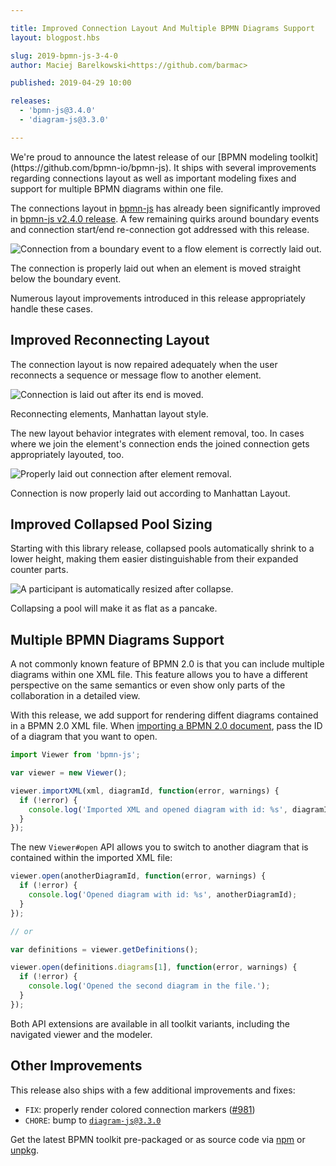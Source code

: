 ```yaml
---

title: Improved Connection Layout And Multiple BPMN Diagrams Support
layout: blogpost.hbs

slug: 2019-bpmn-js-3-4-0
author: Maciej Barelkowski<https://github.com/barmac>

published: 2019-04-29 10:00

releases:
  - 'bpmn-js@3.4.0'
  - 'diagram-js@3.3.0'

---
```


<p class="introduction">
  We're proud to announce the latest release of our [BPMN modeling toolkit](https://github.com/bpmn-io/bpmn-js). It ships with several improvements regarding connections layout as well as important modeling fixes and support for multiple BPMN diagrams within one file.
</p>

<!-- continue -->

The connections layout in [bpmn-js](https://github.com/bpmn-io/bpmn-js) has already been significantly improved in [bpmn-js v2.4.0 release](https://bpmn.io/blog/posts/2018-bpmn-js-2-4-0.html). A few remaining quirks around boundary events and connection start/end re-connection got addressed with this release.

<div class="figure">
  <img src="{{ assets }}/attachments/blog/2019/002-boundary-layout.gif" alt="Connection from a boundary event to a flow element is correctly laid out.">
  <p class="caption">
    The connection is properly laid out when an element is moved straight below the boundary event.
  </p>
</div>

Numerous layout improvements introduced in this release appropriately handle these cases.

## Improved Reconnecting Layout

The connection layout is now repaired adequately when the user reconnects a sequence or message flow to another element.

<div class="figure">
  <img src="{{ assets }}/attachments/blog/2019/002-reconnect-end-layout.gif" alt="Connection is laid out after its end is moved.">
  <p class="caption">
    Reconnecting elements, Manhattan layout style.
  </p>
</div>

The new layout behavior integrates with element removal, too. In cases where we join the element's connection ends the joined connection gets appropriately layouted, too.

<div class="figure">
  <img src="{{ assets }}/attachments/blog/2019/002-boundary-removal.gif" alt="Properly laid out connection after element removal.">
  <p class="caption">
    Connection is now properly laid out according to Manhattan Layout.
  </p>
</div>

## Improved Collapsed Pool Sizing

Starting with this library release, collapsed pools automatically shrink to a lower height, making them easier distinguishable from their expanded counter parts.

<div class="figure">
  <img src="{{ assets }}/attachments/blog/2019/002-participant-collapse.gif" alt="A participant is automatically resized after collapse.">
  <p class="caption">
    Collapsing a pool will make it as flat as a pancake.
  </p>
</div>

## Multiple BPMN Diagrams Support

A not commonly known feature of BPMN 2.0 is that you can include multiple diagrams within one XML file. This feature allows you to have a different perspective on the same semantics or even show only parts of the collaboration in a detailed view.

With this release, we add support for rendering diffent diagrams contained in a BPMN 2.0 XML file. When [importing a BPMN 2.0 document](https://github.com/bpmn-io/bpmn-js/blob/v3.4.0/lib/Viewer.js#L179), pass the ID of a diagram that you want to open.

```javascript
import Viewer from 'bpmn-js';

var viewer = new Viewer();

viewer.importXML(xml, diagramId, function(error, warnings) {
  if (!error) {
    console.log('Imported XML and opened diagram with id: %s', diagramId);
  }
});
```

The new `Viewer#open` API allows you to switch to another diagram that is contained within the imported XML file:

```javascript
viewer.open(anotherDiagramId, function(error, warnings) {
  if (!error) {
    console.log('Opened diagram with id: %s', anotherDiagramId);
  }
});

// or

var definitions = viewer.getDefinitions();

viewer.open(definitions.diagrams[1], function(error, warnings) {
  if (!error) {
    console.log('Opened the second diagram in the file.');
  }
});
```

Both API extensions are available in all toolkit variants, including the navigated viewer and the modeler.

## Other Improvements

This release also ships with a few additional improvements and fixes:

* `FIX`: properly render colored connection markers ([#981](https://github.com/bpmn-io/bpmn-js/issues/981))
* `CHORE`: bump to [`diagram-js@3.3.0`](https://github.com/bpmn-io/diagram-js/blob/master/CHANGELOG.md#330)


Get the latest BPMN toolkit pre-packaged or as source code via [npm](https://www.npmjs.com/package/bpmn-js) or [unpkg](https://unpkg.com/bpmn-js/).
